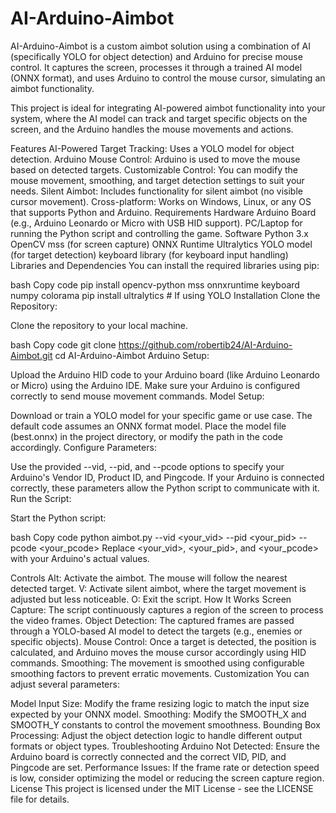 # AI-Arduino-Aimbot

AI-Arduino-Aimbot is a custom aimbot solution using a combination of AI (specifically YOLO for object detection) and Arduino for precise mouse control. It captures the screen, processes it through a trained AI model (ONNX format), and uses Arduino to control the mouse cursor, simulating an aimbot functionality.

This project is ideal for integrating AI-powered aimbot functionality into your system, where the AI model can track and target specific objects on the screen, and the Arduino handles the mouse movements and actions.

Features
AI-Powered Target Tracking: Uses a YOLO model for object detection.
Arduino Mouse Control: Arduino is used to move the mouse based on detected targets.
Customizable Control: You can modify the mouse movement, smoothing, and target detection settings to suit your needs.
Silent Aimbot: Includes functionality for silent aimbot (no visible cursor movement).
Cross-platform: Works on Windows, Linux, or any OS that supports Python and Arduino.
Requirements
Hardware
Arduino Board (e.g., Arduino Leonardo or Micro with USB HID support).
PC/Laptop for running the Python script and controlling the game.
Software
Python 3.x
OpenCV
mss (for screen capture)
ONNX Runtime
Ultralytics YOLO model (for target detection)
keyboard library (for keyboard input handling)
Libraries and Dependencies
You can install the required libraries using pip:

bash
Copy code
pip install opencv-python mss onnxruntime keyboard numpy colorama
pip install ultralytics  # If using YOLO
Installation
Clone the Repository:

Clone the repository to your local machine.

bash
Copy code
git clone https://github.com/robertib24/AI-Arduino-Aimbot.git
cd AI-Arduino-Aimbot
Arduino Setup:

Upload the Arduino HID code to your Arduino board (like Arduino Leonardo or Micro) using the Arduino IDE.
Make sure your Arduino is configured correctly to send mouse movement commands.
Model Setup:

Download or train a YOLO model for your specific game or use case. The default code assumes an ONNX format model.
Place the model file (best.onnx) in the project directory, or modify the path in the code accordingly.
Configure Parameters:

Use the provided --vid, --pid, and --pcode options to specify your Arduino's Vendor ID, Product ID, and Pingcode.
If your Arduino is connected correctly, these parameters allow the Python script to communicate with it.
Run the Script:

Start the Python script:

bash
Copy code
python aimbot.py --vid <your_vid> --pid <your_pid> --pcode <your_pcode>
Replace <your_vid>, <your_pid>, and <your_pcode> with your Arduino's actual values.

Controls
Alt: Activate the aimbot. The mouse will follow the nearest detected target.
V: Activate silent aimbot, where the target movement is adjusted but less noticeable.
O: Exit the script.
How It Works
Screen Capture: The script continuously captures a region of the screen to process the video frames.
Object Detection: The captured frames are passed through a YOLO-based AI model to detect the targets (e.g., enemies or specific objects).
Mouse Control: Once a target is detected, the position is calculated, and Arduino moves the mouse cursor accordingly using HID commands.
Smoothing: The movement is smoothed using configurable smoothing factors to prevent erratic movements.
Customization
You can adjust several parameters:

Model Input Size: Modify the frame resizing logic to match the input size expected by your ONNX model.
Smoothing: Modify the SMOOTH_X and SMOOTH_Y constants to control the movement smoothness.
Bounding Box Processing: Adjust the object detection logic to handle different output formats or object types.
Troubleshooting
Arduino Not Detected: Ensure the Arduino board is correctly connected and the correct VID, PID, and Pingcode are set.
Performance Issues: If the frame rate or detection speed is low, consider optimizing the model or reducing the screen capture region.
License
This project is licensed under the MIT License - see the LICENSE file for details.
